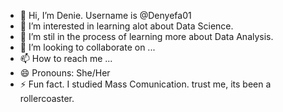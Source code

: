 - 👋 Hi, I’m Denie. Username is @Denyefa01
- 👀 I’m interested in learning alot about Data Science.
- 🌱 I’m stil in the process of learning more about Data Analysis.
- 💞️ I’m looking to collaborate on ...
- 📫 How to reach me ...
- 😄 Pronouns: She/Her
- ⚡ Fun fact. I studied Mass Comunication. trust me, its been a rollercoaster.

<!---
Denyefa01/Denyefa01 is a ✨ special ✨ repository because its `README.md` (this file) appears on your GitHub profile.
You can click the Preview link to take a look at your changes.
--->
